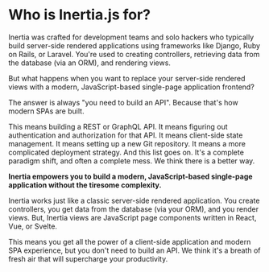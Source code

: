 # Who is Inertia.js for?

Inertia was crafted for development teams and solo hackers who typically build server-side rendered applications using frameworks like Django, Ruby on Rails, or Laravel. You're used to creating controllers, retrieving data from the database (via an ORM), and rendering views.

But what happens when you want to replace your server-side rendered views with a modern, JavaScript-based single-page application frontend?

The answer is always "you need to build an API". Because that's how modern SPAs are built.

This means building a REST or GraphQL API. It means figuring out authentication and authorization for that API. It means client-side state management. It means setting up a new Git repository. It means a more complicated deployment strategy. And this list goes on. It's a complete paradigm shift, and often a complete mess. We think there is a better way.

**Inertia empowers you to build a modern, JavaScript-based single-page application without the tiresome complexity.**

Inertia works just like a classic server-side rendered application. You create controllers, you get data from the database (via your ORM), and you render views. But, Inertia views are JavaScript page components written in React, Vue, or Svelte.

This means you get all the power of a client-side application and modern SPA experience, but you don't need to build an API. We think it's a breath of fresh air that will supercharge your productivity.
